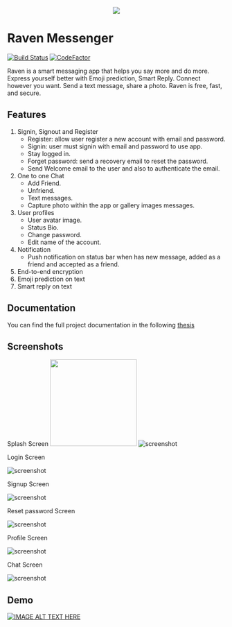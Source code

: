 <p align="center"> 
<img src="https://github.com/SabraTech/Bot-Assistant-Messenger/blob/master/DocData/Logo.png">
</p>

# Raven Messenger

[![Build Status](https://travis-ci.com/SabraTech/Bot-Assistant-Messenger.svg?token=j6p6yigJthYN7GFd3EEY&branch=master)](https://travis-ci.com/SabraTech/Bot-Assistant-Messenger)
[![CodeFactor](https://www.codefactor.io/repository/github/sabratech/bot-assistant-messenger/badge)](https://www.codefactor.io/repository/github/sabratech/bot-assistant-messenger)

Raven is a smart messaging app that helps you say more and do more.
Express yourself better with Emoji prediction, Smart Reply.
Connect however you want. Send a text message, share a photo.
Raven is free, fast, and secure. 

## Features
1. Signin, Signout and Register
    - Register: allow user register a new account with email and password.
    - Signin: user must signin with email and password to use app.
    - Stay logged in.
    - Forget password: send a recovery email to reset the password.
    - Send Welcome email to the user and also to authenticate the email.
1. One to one Chat
    - Add Friend.
    - Unfriend.
    - Text messages.
    - Capture photo within the app or gallery images messages.
1. User profiles
    - User avatar image.
    - Status Bio.
    - Change password.
    - Edit name of the account.
1. Notification
    - Push notification on status bar when has new message, added as a friend and accepted as a friend.
1. End-to-end encryption
1. Emoji prediction on text
1. Smart reply on text


## Documentation
You can find the full project documentation in the following [thesis](https://drive.google.com/open?id=1LLqL7eC-qHemsBffHi_oZGxXleqGRnkY)


## Screenshots

Splash Screen
<img src="https://github.com/SabraTech/Bot-Assistant-Messenger/blob/master/DocData/splash-screen.png" width="200px"/>
![screenshot](https://github.com/SabraTech/Bot-Assistant-Messenger/blob/master/DocData/splash-screen.png)

Login Screen

![screenshot](https://github.com/SabraTech/Bot-Assistant-Messenger/blob/master/DocData/login-screen.png)

Signup Screen

![screenshot](https://github.com/SabraTech/Bot-Assistant-Messenger/blob/master/DocData/signup-screen.png)

Reset password Screen

![screenshot](https://github.com/SabraTech/Bot-Assistant-Messenger/blob/master/DocData/reset-screen.png)

Profile Screen

![screenshot](https://github.com/SabraTech/Bot-Assistant-Messenger/blob/master/DocData/profile-screen.png)

Chat Screen

![screenshot](https://github.com/SabraTech/Bot-Assistant-Messenger/blob/master/DocData/chat1-screen.png)

## Demo

[![IMAGE ALT TEXT HERE](https://github.com/SabraTech/Bot-Assistant-Messenger/blob/master/DocData/Demo.png)](https://drive.google.com/open?id=1j9CeCYL8Oo8Fmli-uCFBvy8wApqH-pZ1)